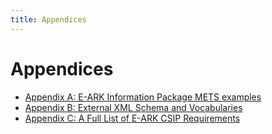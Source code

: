 ```yaml
---
title: Appendices
---
```

# Appendices
- [Appendix A: E-ARK Information Package METS examples](examples/)
- [Appendix B: External XML Schema and Vocabularies](schema/)
- [Appendix C: A Full List of E-ARK CSIP Requirements](requirements/)
